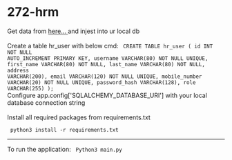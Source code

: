 # 272-hrm
Get data from <a href="https://github.com/datacharmer/test_db"> here... </a> and injest into ur local db </br>
<br/>
Create a table hr_user with below cmd:
<code>
CREATE TABLE hr_user (
    id INT NOT NULL AUTO_INCREMENT PRIMARY KEY,
    username VARCHAR(80) NOT NULL UNIQUE,
    first_name VARCHAR(80) NOT NULL,
    last_name VARCHAR(80) NOT NULL,
    address VARCHAR(200),
    email VARCHAR(120) NOT NULL UNIQUE,
    mobile_number VARCHAR(20) NOT NULL UNIQUE,
    password_hash VARCHAR(128),
    role VARCHAR(255)
);
</code><br/> 
Configure app.config['SQLALCHEMY_DATABASE_URI'] with your local database connection string <br/><br/>
Install all required packages from requirements.txt

<code> python3 install -r requirements.txt </code>
<hr/>
To run the application: <code> Python3 main.py </code>
